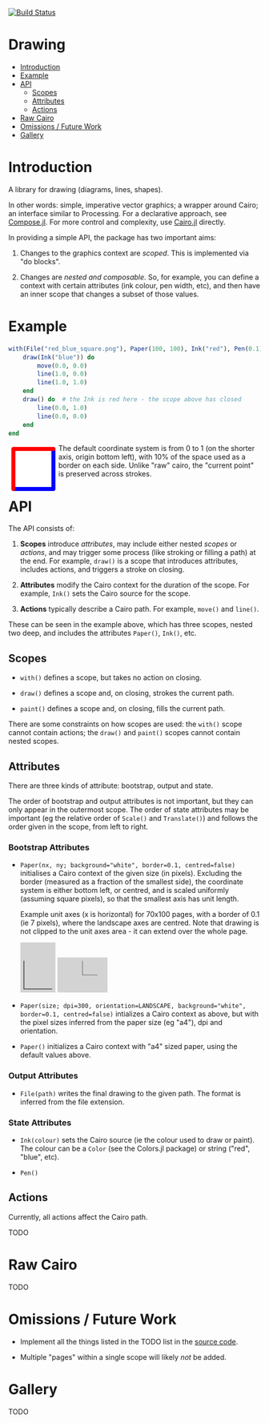 [![Build Status](https://travis-ci.org/andrewcooke/Drawing.jl.svg?branch=master)](https://travis-ci.org/andrewcooke/Drawing.jl)

# Drawing

* [Introduction](#introduction)
* [Example](#example)
* [API](#api)
  * [Scopes](#scopes)
  * [Attributes](#attributes)
  * [Actions](#actions)
* [Raw Cairo](#raw-cairo)
* [Omissions / Future Work](#omissions--future-work)
* [Gallery](#gallery)

# Introduction

A library for drawing (diagrams, lines, shapes).

In other words: simple, imperative vector graphics; a wrapper around Cairo;
an interface similar to Processing.  For a declarative approach, see
[Compose.jl](https://github.com/dcjones/Compose.jl).  For more control and
complexity, use [Cairo.jl](https://github.com/JuliaLang/Cairo.jl) directly.

In providing a simple API, the package has two important aims:

1. Changes to the graphics context are *scoped*.  This is implemented via "do
   blocks".

2. Changes are *nested and composable*.  So, for example, you can define a
   context with certain attributes (ink colour, pen width, etc), and then have
   an inner scope that changes a subset of those values.

# Example

```julia
with(File("red_blue_square.png"), Paper(100, 100), Ink("red"), Pen(0.1)) do
    draw(Ink("blue")) do
        move(0.0, 0.0)
        line(1.0, 0.0)
        line(1.0, 1.0)
    end
	draw() do  # the Ink is red here - the scope above has closed
		line(0.0, 1.0)
        line(0.0, 0.0)
	end
end
```

<img align="left" src="test/target/red_blue_square.png"/>

The default coordinate system is from 0 to 1 (on the shorter axis, origin
bottom left), with 10% of the space used as a border on each side.  Unlike
"raw" cairo, the "current point" is preserved across strokes.

# API

The API consists of:

1. **Scopes** introduce *attributes*, may include either nested *scopes* or
   *actions*, and may trigger some process (like stroking or filling a path)
   at the end.  For example, `draw()` is a scope that introduces attributes,
   includes actions, and triggers a stroke on closing.

2. **Attributes** modify the Cairo context for the duration of the scope.  For
   example, `Ink()` sets the Cairo source for the scope.

3. **Actions** typically describe a Cairo path.  For example, `move()` and
   `line()`.

These can be seen in the example above, which has three scopes, nested two
deep, and includes the attributes `Paper()`, `Ink()`, etc.

## Scopes

* `with()` defines a scope, but takes no action on closing.

* `draw()` defines a scope and, on closing, strokes the current path.

* `paint()` defines a scope and, on closing, fills the current path.

There are some constraints on how scopes are used: the `with()` scope cannot
contain actions; the `draw()` and `paint()` scopes cannot contain nested
scopes.

## Attributes

There are three kinds of attribute: bootstrap, output and state.

The order of bootstrap and output attributes is not important, but they can
only appear in the outermost scope.  The order of state attributes may be
important (eg the relative order of `Scale()` and `Translate()`) and follows
the order given in the scope, from left to right.

### Bootstrap Attributes

* `Paper(nx, ny; background="white", border=0.1, centred=false)` initialises a
  Cairo context of the given size (in pixels).  Excluding the border (measured
  as a fraction of the smallest side), the coordinate system is either bottom
  left, or centred, and is scaled uniformly (assuming square pixels), so that
  the smallest axis has unit length.

  Example unit axes (x is horizontal) for 70x100 pages, with a border of 0.1
  (ie 7 pixels), where the landscape axes are centred.  Note that drawing is
  not clipped to the unit axes area - it can extend over the whole page.

  ![portrait](test/target/portrait.png)
  ![landscape, centred](test/target/centred_landscape.png)

* `Paper(size; dpi=300, orientation=LANDSCAPE, background="white", border=0.1,
  centred=false)` intializes a Cairo context as above, but with the pixel
  sizes inferred from the paper size (eg "a4"), dpi and orientation.

* `Paper()` initializes a Cairo context with "a4" sized paper, using the
  default values above.

### Output Attributes

* `File(path)` writes the final drawing to the given path.  The format is
  inferred from the file extension.

### State Attributes

* `Ink(colour)` sets the Cairo source (ie the colour used to draw or paint).
  The colour can be a `Color` (see the Colors.jl package) or string ("red",
  "blue", etc).

* `Pen()`

## Actions

Currently, all actions affect the Cairo path.

TODO

# Raw Cairo

TODO

# Omissions / Future Work

* Implement all the things listed in the TODO list in the
  [source code](src/Drawing.jl).

* Multiple "pages" within a single scope will likely *not* be added.

# Gallery

TODO
